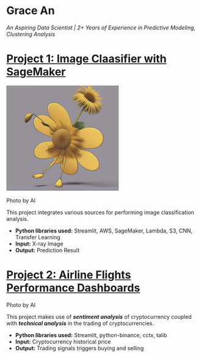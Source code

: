 # Grace An
*An Aspiring Data Scientist | 2+ Years of Experience in Predictive Modeling, Clustering Analysis*

# [Project 1: Image Claasifier with SageMaker](https://pneumonia-detection-app.onrender.com)
![logo 1](aiimg20240105.png)

Photo by AI

This project integrates various sources for performing image classification analysis.
- **Python libraries used:** Streamlit, AWS, SageMaker, Lambda, S3, CNN, Transfer Learning
- **Input:** X-ray Image
- **Output:** Prediction Result  

# [Project 2: Airline Flights Performance Dashboards](https://airline-dashboards-f0l6.onrender.com)

Photo by AI

This project makes use of ***sentiment analysis*** of cryptocurrency coupled with ***technical analysis*** in the trading of cryptocurrencies.
* **Python libraries used:** Streamlit, python-binance, cctx, talib
* **Input:** Cryptocurrency historical price
* **Output:** Trading signals triggers buying and selling
